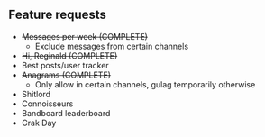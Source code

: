 ## Feature requests

- ~~Messages per week (COMPLETE)~~
    - Exclude messages from certain channels
- ~~Hi, Reginald (COMPLETE)~~
- Best posts/user tracker
- ~~Anagrams (COMPLETE)~~
    - Only allow in certain channels, gulag temporarily otherwise
- Shitlord
- Connoisseurs
- Bandboard leaderboard
- Crak Day

